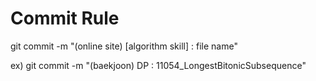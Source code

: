 # Commit Rule

git commit -m "(online site) [algorithm skill] : file name" <br>

ex) git commit -m "(baekjoon) DP : 11054_LongestBitonicSubsequence"

<br>
<br>
<br>
<br>
